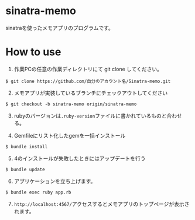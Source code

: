 # sinatra-memo

sinatraを使ったメモアプリのプログラムです。

# How to use

1. 作業PCの任意の作業ディレクトリにて git clone してください。
```
$ git clone https://github.com/自分のアカウント名/Sinatra-memo.git
```

2. メモアプリが実装しているブランチにチェックアウトしてください
```
$ git checkout -b sinatra-memo origin/sinatra-memo
```
3. rubyのバージョンは`.ruby-version`ファイルに書かれているものと合わせる。

4. Gemfileにリスト化したgemを一括インストール
```
$ bundle install
```
5. 4のインストールが失敗したときにはアップデートを行う
```
$ bundle update
```
6. アプリケーションを立ち上げます。
```
$ bundle exec ruby app.rb
```
7. `http://localhost:4567/`アクセスするとメモアプリのトップページが表示されます。